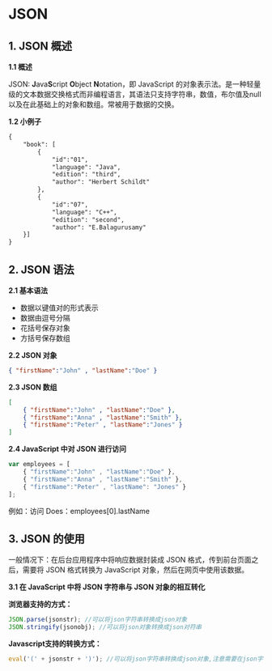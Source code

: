 # JSON

## 1. JSON 概述

**1.1 概述**

JSON: **J**ava**S**cript **O**bject **N**otation，即 JavaScript 的对象表示法。是一种轻量级的文本数据交换格式而非编程语言，其语法只支持字符串，数值，布尔值及null以及在此基础上的对象和数组。常被用于数据的交换。

**1.2 小例子**

~~~html
{
    "book": [
        {
            "id":"01",
            "language": "Java",
            "edition": "third",
            "author": "Herbert Schildt"
        },
        {
            "id":"07",
            "language": "C++",
            "edition": "second",
            "author": "E.Balagurusamy"
    }]
}
~~~

## 2. JSON 语法

**2.1 基本语法**

- 数据以键值对的形式表示
- 数据由逗号分隔
- 花括号保存对象
- 方括号保存数组

**2.2 JSON 对象**

~~~json
{ "firstName":"John" , "lastName":"Doe" }
~~~

**2.3 JSON 数组**

~~~json
[        
    { "firstName":"John" , "lastName":"Doe" },        
    { "firstName":"Anna" , "lastName":"Smith" },        
    { "firstName":"Peter" , "lastName":"Jones" }        
]
~~~

**2.4 JavaScript 中对 JSON 进行访问**

~~~js
var employees = [ 
    { "firstName":"John" , "lastName":"Doe" }, 
    { "firstName":"Anna" , "lastName":"Smith" }, 
    { "firstName":"Peter" , "lastName": "Jones" } 
];
~~~

例如：访问 Does：employees[0].lastName

## 3. JSON 的使用

一般情况下：在后台应用程序中将响应数据封装成 JSON 格式，传到前台页面之后，需要将 JSON 格式转换为 JavaScript 对象，然后在网页中使用该数据。

**3.1 在 JavaScript 中将 JSON 字符串与 JSON 对象的相互转化**

**浏览器支持的方式：**

~~~js
JSON.parse(jsonstr); //可以将json字符串转换成json对象 
JSON.stringify(jsonobj); //可以将json对象转换成json对符串 
~~~

**Javascript支持的转换方式：**

~~~js
eval('(' + jsonstr + ')'); //可以将json字符串转换成json对象,注意需要在json字符外包裹一对小括号
~~~

